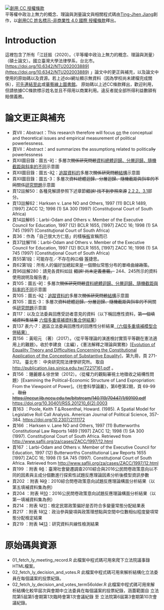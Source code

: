 <a rel="license" href="http://creativecommons.org/licenses/by-nc/4.0/"><img alt="創用 CC 授權條款" style="border-width:0" src="https://i.creativecommons.org/l/by-nc/4.0/80x15.png" /></a><br /><span xmlns:dct="http://purl.org/dc/terms/" property="dct:title">平等權中政治上無力的概念、理論與測量</span>論文與相關程式碼由<a xmlns:cc="http://creativecommons.org/ns#" href="https://doi.org/10.6342/NTU202003889" property="cc:attributionName" rel="cc:attributionURL">Ting-Jhen Jiang</a>創作，以<a rel="license" href="http://creativecommons.org/licenses/by-nc/4.0/">創用CC 姓名標示-非商業性 4.0 國際 授權條款</a>釋出。

# Introduction

這裡包含了所有「江廷振（2020）。〈平等權中政治上無力的概念、理論與測量〉（碩士論文）。國立臺灣大學法律學系，台北市。[https://doi.org/10.6342/NTU202003889](https://doi.org/10.6342/NTU202003889) 」論文中的更正與補充，以及論文中使用的原始碼以及資源。若上述doi網址顯示無資料（因為學校尚未建檔完成關係），[可先連結至此](https://1drv.ms/b/s!AjdlodN9seQ5gvgCcNlBicptM1SrRg?e=UsVWOT)或[華藝線上圖書館](https://www.airitilibrary.com/Publication/alDetailedMesh1?DocID=U0001-1708202023555600)。
原始碼以上述CC條款釋出，歡迎利用，但請依據CC條款標示姓名並且不得用以商業利用。違反者就全部所得利益數額有賠償義務。

# 論文更正與補充

*   頁VII：Abstract：This research therefore will focus <ins>on</ins> the conceptual and theoretical issues and empirical measurement of political powerlessness.
*   頁VII：Abstract：and summarizes the assumption<ins>s</ins> related to political~~ly~~ powerlessness
*   頁XII圖目錄：圖五-~~3~~<ins>1</ins>：多層次~~關係研究問題~~<ins>資料總體迴歸、分層迴歸、隨機截距與斜率的不同</ins>示意圖
*   頁XII圖目錄：圖五-~~3~~<ins>2</ins>：<ins>追蹤資料的</ins>多層次~~關係研究問題~~<ins>結構</ins>示意圖
*   頁XII圖目錄：圖五-3：多層次~~資料總體迴歸、分層迴歸、隨機截距與斜率的不同~~關係<ins>研究問題</ins>示意圖
*   頁12註解50：各種見解請參照下述章節~~錯誤! 找不到參照來源~~ <ins>2.2.2、3.1</ins>部分。
*   頁13註解62：Harksen v. Lane NO and Others, 1997 (11) BCLR 1489, [1997] ZACC 12; 1998 (1) SA 300 (1997) (Constitu<ins>t</ins>ional Court of South Africa)
*   頁14註解65：Larbi-Odam and Others v. Member of the Executive Council for Education, 1997 (12) BCLR 1655, [1997] ZACC 16; 1998 (1) SA 745 (1997) (Constitu<ins>t</ins>ional Court of South Africa)
*   頁36：作為「自己很大方仁慈」的樣~~版~~<ins>板</ins>宣稱而已
*   頁37註解116：Larbi-Odam and Others v. Member of the Executive Council for Education, 1997 (12) BCLR 1655, [1997] ZACC 16; 1998 (1) SA 745 (1997) (Constitu<ins>t</ins>ional Court of South Africa)
*   頁55第1段：可能存在／不存在~~的二個~~ <ins>等</ins>捷思。
*   頁62第1段：所有人的偏好加總起來是一個類似常態分布的單峰曲線~~政策~~。
*   頁96註解280：請見各資料如註 ~~錯誤! 尚未定義書籤。~~ 244、245所示的資料使用說明及報告書」
*   頁105：圖五-~~3~~<ins>1</ins>：多層次~~關係研究問題~~<ins>資料總體迴歸、分層迴歸、隨機截距與斜率的不同</ins>示意圖
*   頁105：圖五-~~3~~<ins>2</ins>：<ins>追蹤資料的</ins>多層次~~關係研究問題~~<ins>結構</ins>示意圖
*   頁105：圖五-3：多層次~~資料總體迴歸、分層迴歸、隨機截距與斜率的不同~~關係<ins>研究問題</ins>示意圖
*   頁117：以及立法委員回應受訪者意見的資料（以下稱回應性資料，~~第一個填補資料集結果~~ <ins>六個多重填補資料集合併結果</ins>）
*   頁137 表六-7：選區立法委員回應性的回應性分析結果<ins>（六個多重填補模型合併結果）</ins>
*   頁156 ：黃昭元 （著）（2017）。〈從平等理論的演進檢討實質平等觀在憲法適用上的難題〉。收於李建良（主編），《憲法解釋之理論與實務》<ins>[Evolution of Equality Theory and Difficulties Concerning the Constitutional Application of the Conception of Substantive Equality]</ins>，第九冊，頁 271-312。 臺北市： 中央研究院法律學研究所。 取自 http://publication.iias.sinica.edu.tw/72217161.pdf 。
*   頁156 ：鍾麗娜＆徐世榮（2012）。〈從權力的觀點審視土地徵收之結構性問題〉[Examining the Political-Economic Structure of Land Expropriation: From the Viewpoint of Power]。《社會科學論叢》，第6卷第2期，頁 69-99 。 ~~取自 https://nccur.lib.nccu.edu.tw/bitstream/140.119/70447/1/69100.pdf~~ <ins>https://doi.org/10.30401/RSS.201210_6(2).0003</ins>
*   頁163 ：Poole, Keith T＆Rosenthal, Howard. (1985). A Spatial Model for Legislative Roll Call Analysis. American Journal of Political Science, 357-384. <ins>https://doi.org/10.2307/2111172</ins>
*   頁166 ：Harksen v. Lane NO and Others, 1997 (11) Butterworths Constitutional Law Reports 1489 [1997] ZACC 12; 1998 (1) SA 300 (1997). Constitu<ins>t</ins>ional Court of South Africa. Retrieved from http://www.saflii.org/za/cases/ZACC/1997/12.html
*   頁167 ：Larbi-Odam and Others v. Member of the Executive Council for Education, 1997 (12) Butterworths Constitutional Law Reports 1655 [1997] ZACC 16; 1998 (1) SA 745 (1997). Constitu<ins>t</ins>ional Court of South Africa. Retrieved from http://www.saflii.org/za/cases/ZACC/1997/12.html
*   頁199 ：附表 ~~9~~<ins>8</ins>：臺灣社會變遷調查2010綜合與2016公民問卷政策意向以不同的因素與主成分個數進行探索性試題反應理論因素分析後模型資訊參數
*   頁202 ：附表 ~~10~~<ins>9</ins>：2010綜合問卷政策意向試題反應理論構面分析結果（以第五填補資料集為例）
*   頁204 ：附表 ~~11~~<ins>10</ins>：2016公民問卷政策意向試題反應理論構面分析結果（以第一填補資料集為例）
*   頁214 ：附表 ~~12~~<ins>11</ins>：檢定民眾政策偏好是否符合多變量常態分配結果表
*   頁217 ：附表 ~~13~~<ins>12</ins>：政治參與變項與政策理想點與空間中位數相似程度變項常態分配檢定結果
*   頁219 ：附表 ~~14~~<ins>13</ins>：研究資料共線性檢測結果

# 原始碼與資源

*   01_fetch_ly_meeting_record.R 此檔案中程式碼可用來爬下立法院議事錄HTML檔案。
*   02_fetch_ly_decision_and_votes.R 此檔案中程式碼可用來解析結構化立法委員在每個議案的投票紀錄。
*   02_fetch_ly_decision_and_votes_term56older.R 此檔案中程式碼可用來解析結構化較早屆次與會期中立法委員在每個議案的投票紀錄，涵蓋範圍自 立法院第5屆第5會期第1次臨時會第1次會議紀錄 至 立法院第6屆第3會期第10次會議紀錄。
